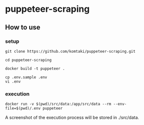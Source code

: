 # puppeteer-scraping

## How to use

### setup

```
git clone https://github.com/komtaki/puppeteer-scraping.git

cd puppeteer-scraping

docker build -t puppeteer .

cp .env.sample .env
vi .env
```

### execution

```
docker run -v $(pwd)/src/data:/app/src/data --rm --env-file=$(pwd)/.env puppeteer
```

A screenshot of the execution process will be stored in ./src/data.
